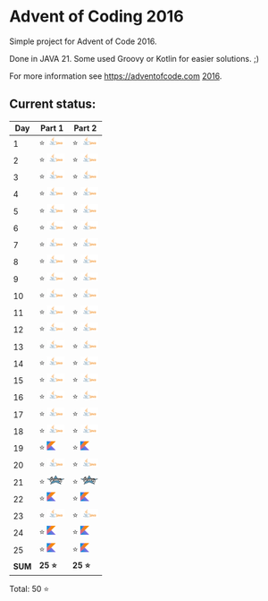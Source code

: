 # Advent of Coding 2016

Simple project for Advent of Code 2016.

Done in JAVA 21. Some used Groovy or Kotlin for easier solutions. ;)

For more information see https://adventofcode.com [2016](https://adventofcode.com/2016).

## Current status:

| Day     | Part 1                         | Part 2                         |
|---------|--------------------------------|--------------------------------|
| 1       | ⭐ ![JAVA](../img/java.png)     | ⭐ ![JAVA](../img/java.png)     |
| 2       | ⭐ ![JAVA](../img/java.png)     | ⭐ ![JAVA](../img/java.png)     |
| 3       | ⭐ ![JAVA](../img/java.png)     | ⭐ ![JAVA](../img/java.png)     |
| 4       | ⭐ ![JAVA](../img/java.png)     | ⭐ ![JAVA](../img/java.png)     |
| 5       | ⭐ ![JAVA](../img/java.png)     | ⭐ ![JAVA](../img/java.png)     |
| 6       | ⭐ ![JAVA](../img/java.png)     | ⭐ ![JAVA](../img/java.png)     |
| 7       | ⭐ ![JAVA](../img/java.png)     | ⭐ ![JAVA](../img/java.png)     |
| 8       | ⭐ ![JAVA](../img/java.png)     | ⭐ ![JAVA](../img/java.png)     |
| 9       | ⭐ ![JAVA](../img/java.png)     | ⭐ ![JAVA](../img/java.png)     |
| 10      | ⭐ ![JAVA](../img/java.png)     | ⭐ ![JAVA](../img/java.png)     |
| 11      | ⭐ ![JAVA](../img/java.png)     | ⭐ ![JAVA](../img/java.png)     |
| 12      | ⭐ ![JAVA](../img/java.png)     | ⭐ ![JAVA](../img/java.png)     |
| 13      | ⭐ ![JAVA](../img/java.png)     | ⭐ ![JAVA](../img/java.png)     |
| 14      | ⭐ ![JAVA](../img/java.png)     | ⭐ ![JAVA](../img/java.png)     |
| 15      | ⭐ ![JAVA](../img/java.png)     | ⭐ ![JAVA](../img/java.png)     |
| 16      | ⭐ ![JAVA](../img/java.png)     | ⭐ ![JAVA](../img/java.png)     |
| 17      | ⭐ ![JAVA](../img/java.png)     | ⭐ ![JAVA](../img/java.png)     |
| 18      | ⭐ ![JAVA](../img/java.png)     | ⭐ ![JAVA](../img/java.png)     |
| 19      | ⭐ ![Kotlin](../img/kotlin.png) | ⭐ ![Kotlin](../img/kotlin.png) |
| 20      | ⭐ ![JAVA](../img/java.png)     | ⭐ ![JAVA](../img/java.png)     |
| 21      | ⭐ ![Groovy](../img/groovy.png) | ⭐ ![Groovy](../img/groovy.png) |
| 22      | ⭐ ![Kotlin](../img/kotlin.png) | ⭐ ![Kotlin](../img/kotlin.png) |
| 23      | ⭐ ![JAVA](../img/java.png)     | ⭐ ![JAVA](../img/java.png)     |
| 24      | ⭐ ![Kotlin](../img/kotlin.png) | ⭐ ![Kotlin](../img/kotlin.png) |
| 25      | ⭐ ![Kotlin](../img/kotlin.png) | ⭐ ![Kotlin](../img/kotlin.png) |
| **SUM** | **25 ⭐**                       | **25 ⭐**                       |

Total: 50 ⭐
